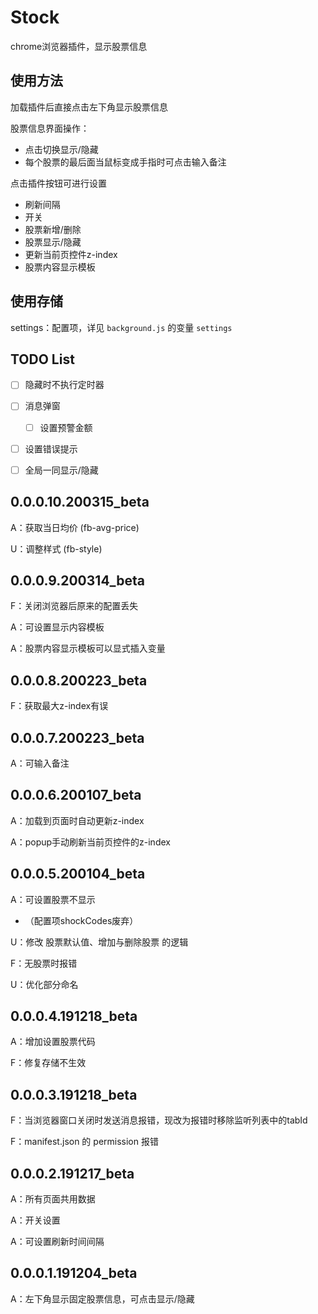 # Stock

chrome浏览器插件，显示股票信息



## 使用方法

加载插件后直接点击左下角显示股票信息

股票信息界面操作：

- 点击切换显示/隐藏
- 每个股票的最后面当鼠标变成手指时可点击输入备注

点击插件按钮可进行设置

- 刷新间隔
- 开关
- 股票新增/删除
- 股票显示/隐藏
- 更新当前页控件z-index
- 股票内容显示模板



## 使用存储

settings：配置项，详见 `background.js` 的变量 `settings`



## TODO List

- [ ] 隐藏时不执行定时器
- [ ] 消息弹窗
  - [ ] 设置预警金额
- [ ] 设置错误提示
- [ ] 全局一同显示/隐藏


## 0.0.0.10.200315_beta

A：获取当日均价 (fb-avg-price)

U：调整样式 (fb-style)

## 0.0.0.9.200314_beta

F：关闭浏览器后原来的配置丢失

A：可设置显示内容模板

A：股票内容显示模板可以显式插入变量

## 0.0.0.8.200223_beta

F：获取最大z-index有误

## 0.0.0.7.200223_beta

A：可输入备注

## 0.0.0.6.200107_beta

A：加载到页面时自动更新z-index

A：popup手动刷新当前页控件的z-index

## 0.0.0.5.200104_beta

A：可设置股票不显示

- （配置项shockCodes废弃）

U：修改 股票默认值、增加与删除股票 的逻辑

F：无股票时报错

U：优化部分命名

## 0.0.0.4.191218_beta

A：增加设置股票代码

F：修复存储不生效

## 0.0.0.3.191218_beta

F：当浏览器窗口关闭时发送消息报错，现改为报错时移除监听列表中的tabId

F：manifest.json 的 permission 报错



## 0.0.0.2.191217_beta

A：所有页面共用数据

A：开关设置

A：可设置刷新时间间隔


## 0.0.0.1.191204_beta

A：左下角显示固定股票信息，可点击显示/隐藏

